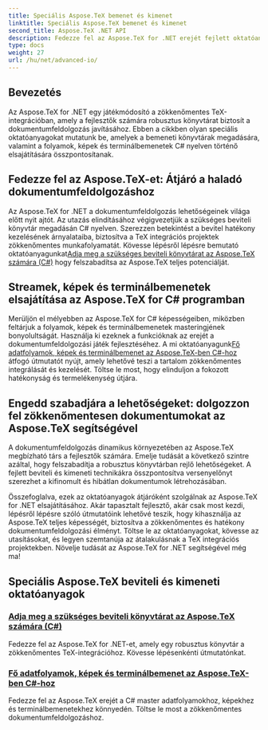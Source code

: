 ```yaml
---
title: Speciális Aspose.TeX bemenet és kimenet
linktitle: Speciális Aspose.TeX bemenet és kimenet
second_title: Aspose.TeX .NET API
description: Fedezze fel az Aspose.TeX for .NET erejét fejlett oktatóanyagaink segítségével. Tanulja meg a bemeneti könyvtárak és a fő adatfolyamok, képek és terminálbemenetek megadását C#-ban.
type: docs
weight: 27
url: /hu/net/advanced-io/
---
```

## Bevezetés

Az Aspose.TeX for .NET egy játékmódosító a zökkenőmentes TeX-integrációban, amely a fejlesztők számára robusztus könyvtárat biztosít a dokumentumfeldolgozás javításához. Ebben a cikkben olyan speciális oktatóanyagokat mutatunk be, amelyek a bemeneti könyvtárak megadására, valamint a folyamok, képek és terminálbemenetek C# nyelven történő elsajátítására összpontosítanak.

## Fedezze fel az Aspose.TeX-et: Átjáró a haladó dokumentumfeldolgozáshoz

Az Aspose.TeX for .NET a dokumentumfeldolgozás lehetőségeinek világa előtt nyit ajtót. Az utazás elindításához végigvezetjük a szükséges beviteli könyvtár megadásán C# nyelven. Szerezzen betekintést a bevitel hatékony kezelésének árnyalataiba, biztosítva a TeX integrációs projektek zökkenőmentes munkafolyamatát. Kövesse lépésről lépésre bemutató oktatóanyagunkat[Adja meg a szükséges beviteli könyvtárat az Aspose.TeX számára (C#)](./required-input-directory-csharp/) hogy felszabadítsa az Aspose.TeX teljes potenciálját.

## Streamek, képek és terminálbemenetek elsajátítása az Aspose.TeX for C# programban

 Merüljön el mélyebben az Aspose.TeX for C# képességeiben, miközben feltárjuk a folyamok, képek és terminálbemenetek masteringjének bonyolultságát. Használja ki ezeknek a funkcióknak az erejét a dokumentumfeldolgozási játék fejlesztéséhez. A mi oktatóanyagunk[Fő adatfolyamok, képek és terminálbemenet az Aspose.TeX-ben C#-hoz](./stream-input-image-output-terminal-input-csharp/) átfogó útmutatót nyújt, amely lehetővé teszi a tartalom zökkenőmentes integrálását és kezelését. Töltse le most, hogy elinduljon a fokozott hatékonyság és termelékenység útjára.

## Engedd szabadjára a lehetőségeket: dolgozzon fel zökkenőmentesen dokumentumokat az Aspose.TeX segítségével

A dokumentumfeldolgozás dinamikus környezetében az Aspose.TeX megbízható társ a fejlesztők számára. Emelje tudását a következő szintre azáltal, hogy felszabadítja a robusztus könyvtárban rejlő lehetőségeket. A fejlett beviteli és kimeneti technikákra összpontosítva versenyelőnyt szerezhet a kifinomult és hibátlan dokumentumok létrehozásában.

Összefoglalva, ezek az oktatóanyagok átjáróként szolgálnak az Aspose.TeX for .NET elsajátításához. Akár tapasztalt fejlesztő, akár csak most kezdi, lépésről lépésre szóló útmutatóink lehetővé teszik, hogy kihasználja az Aspose.TeX teljes képességét, biztosítva a zökkenőmentes és hatékony dokumentumfeldolgozási élményt. Töltse le az oktatóanyagokat, kövesse az utasításokat, és legyen szemtanúja az átalakulásnak a TeX integrációs projektekben. Növelje tudását az Aspose.TeX for .NET segítségével még ma!
## Speciális Aspose.TeX beviteli és kimeneti oktatóanyagok
### [Adja meg a szükséges beviteli könyvtárat az Aspose.TeX számára (C#)](./required-input-directory-csharp/)
Fedezze fel az Aspose.TeX for .NET-et, amely egy robusztus könyvtár a zökkenőmentes TeX-integrációhoz. Kövesse lépésenkénti útmutatónkat.
### [Fő adatfolyamok, képek és terminálbemenet az Aspose.TeX-ben C#-hoz](./stream-input-image-output-terminal-input-csharp/)
Fedezze fel az Aspose.TeX erejét a C# master adatfolyamokhoz, képekhez és terminálbemenetekhez könnyedén. Töltse le most a zökkenőmentes dokumentumfeldolgozáshoz.